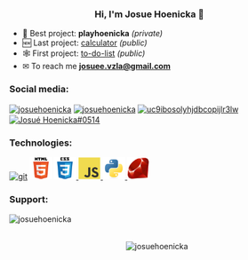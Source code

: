 <h3 align="center">Hi, I'm Josue Hoenicka 👋</h3>

- 🏅 Best project: **playhoenicka** *(private)*
- 🆕 Last project: [calculator](https://github.com/josuehoenicka/calculator) *(public)*
- 🕸 First project: [to-do-list](https://github.com/josuehoenicka/to-do-list) *(public)*
- ✉ To reach me **josuee.vzla@gmail.com**

<h3 align="left">Social media:</h3>
<p align="left">
<a href="https://linkedin.com/in/josuehoenicka" target="blank"><img align="center" src="https://raw.githubusercontent.com/rahuldkjain/github-profile-readme-generator/master/src/images/icons/Social/linked-in-alt.svg" alt="josuehoenicka" height="30" width="40" /></a>
<a href="https://instagram.com/josuehoenicka" target="blank"><img align="center" src="https://raw.githubusercontent.com/rahuldkjain/github-profile-readme-generator/master/src/images/icons/Social/instagram.svg" alt="josuehoenicka" height="30" width="40" /></a>
<a href="https://www.youtube.com/channel/UC9iBosOLYhjDbCoPIjLR3lw" target="blank"><img align="center" src="https://raw.githubusercontent.com/rahuldkjain/github-profile-readme-generator/master/src/images/icons/Social/youtube.svg" alt="uc9ibosolyhjdbcopijlr3lw" height="30" width="40" /></a>
<a href="https://discord.gg/Josué Hoenicka#0514" target="blank"><img align="center" src="https://raw.githubusercontent.com/rahuldkjain/github-profile-readme-generator/master/src/images/icons/Social/discord.svg" alt="Josué Hoenicka#0514" height="30" width="40" /></a>
</p>

<h3 align="left">Technologies:</h3>
<p align="left"><a href="https://git-scm.com/" target="_blank" rel="noreferrer"><img src="https://www.vectorlogo.zone/logos/git-scm/git-scm-icon.svg" alt="git" width="40" height="40"/></a> <a href="https://www.w3.org/html/" target="_blank" rel="noreferrer"> <img src="https://raw.githubusercontent.com/devicons/devicon/master/icons/html5/html5-original-wordmark.svg" alt="html5" width="40" height="40"/></a> <a href="https://www.w3schools.com/css/" target="_blank" rel="noreferrer"> <img src="https://raw.githubusercontent.com/devicons/devicon/master/icons/css3/css3-original-wordmark.svg" alt="css3" width="40" height="40"/> </a><a href="https://developer.mozilla.org/en-US/docs/Web/JavaScript" target="_blank" rel="noreferrer"> <img src="https://raw.githubusercontent.com/devicons/devicon/master/icons/javascript/javascript-original.svg" alt="javascript" width="40" height="40"/> </a> <a href="https://www.python.org" target="_blank" rel="noreferrer"> <img src="https://raw.githubusercontent.com/devicons/devicon/master/icons/python/python-original.svg" alt="python" width="40" height="40"/> </a> <a href="https://www.ruby-lang.org/en/" target="_blank" rel="noreferrer"> <img src="https://raw.githubusercontent.com/devicons/devicon/master/icons/ruby/ruby-original.svg" alt="ruby" width="40" height="40"/> </a> </p>

<h3 align="left">Support:</h3>
<p><a href="https://www.buymeacoffee.com/josuehoenicka"> <img align="left" src="https://cdn.buymeacoffee.com/buttons/v2/default-yellow.png" height="50" width="210" alt="josuehoenicka" /></a></p><br><br>

<p><img align="center" src="https://github-readme-stats.vercel.app/api/top-langs?username=josuehoenicka&show_icons=true&theme=highcontrast&title_color=00a303&text_color=00a303&bg_color=000000&hide_border=true&locale=en&layout=compact" alt="josuehoenicka" /></p>
